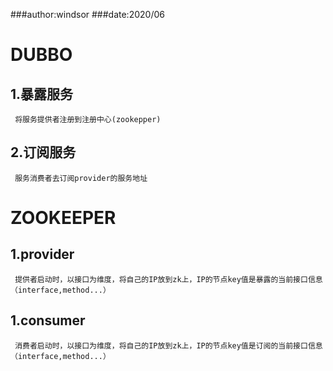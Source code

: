 ###author:windsor
###date:2020/06

# DUBBO

## 1.暴露服务
     将服务提供者注册到注册中心(zookepper)

## 2.订阅服务
     服务消费者去订阅provider的服务地址

# ZOOKEEPER

## 1.provider
     提供者启动时，以接口为维度，将自己的IP放到zk上，IP的节点key值是暴露的当前接口信息（interface,method...）

## 1.consumer
     消费者启动时，以接口为维度，将自己的IP放到zk上，IP的节点key值是订阅的当前接口信息（interface,method...）